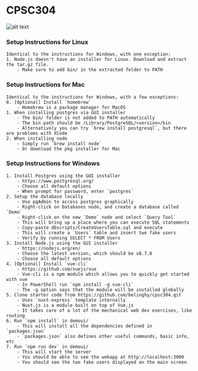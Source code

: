 # CPSC304

![alt text](demo.gif "Demo")

### Setup Instructions for Linux

    Identical to the instructions for Windows, with one exception:
    1. Node.js doesn't have an installer for Linux. Download and extract the tar.gz file.
        - Make sure to add bin/ in the extracted folder to PATH

### Setup Instructions for Mac
    
    Identical to the instructions for Windows, with a few exceptions:
    0. [Optional] Install `homebrew`
        - Homebrew is a package manager for MacOS
    1. When installing postgres via GUI installer
        - The bin/ folder is not added to PATH automatically
        - The bin path should be /Library/PostgreSQL/<version>/bin
        - Alternatively you can try `brew install postgresql`, but there are problems with XCode
    2. When installing node
        - Simply run `brew install node`
        - Or download the pkg installer for Mac

### Setup Instructions for Windows

    1. Install Postgres using the GUI installer
        - https://www.postgresql.org/
        - Choose all default options
        - When prompt for password, enter `postgres`
    2. Setup the database locally
        - Use pgAdmin to access postgres graphically
        - Right-click on Databases node, and create a database called `Demo`
        - Right-click on the new `Demo` node and select `Query Tool`
        - This will bring up a place where you can execute SQL statements
        - Copy-paste dbscripts/CreateUsersTable.sql and execute 
        - This will create a `Users` table and insert two fake users
        - Verify by running SELECT * FROM Users
    3. Install Node.js using the GUI installer
        - https://nodejs.org/en/
        - Choose the latest version, which should be v8.7.0
        - Choose all default options
    4. [Optional] Install `vue-cli`
        - https://github.com/vuejs/vue
        - Vue-cli is a npm module which allows you to quickly get started with vue
        - In PowerShell run `npm install -g vue-cli`
        - The -g option says that the module will be installed globally 
    5. Clone starter code from https://github.com/belinghy/cpsc304.git
        - Uses `nuxt-express` template internally
        - Nuxt.js is a module built on top of Vue.js
        - It takes care of a lot of the mechanical web dev exercises, like routing
    6. Run `npm install` in demoui/
        - This will install all the dependencies defined in `packages.json`
        - `packages.json` also defines other useful commands, basic info, etc
    7. Run `npm run dev` in demoui/
        - This will start the server
        - You should be able to see the webapp at http://localhost:3000
        - You should see the two fake users displayed on the main screen
        
        
